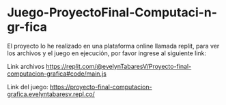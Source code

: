 # Juego-ProyectoFinal-Computaci-n-gr-fica
El proyecto lo he realizado en una plataforma online llamada replit, para ver los archivos y el juego en ejecución, por favor ingrese al siguiente link: 

Link archivos  https://replit.com/@evelynTabaresV/Proyecto-final-computacion-grafica#code/main.js 

Link del juego: https://proyecto-final-computacion-grafica.evelyntabaresv.repl.co/

